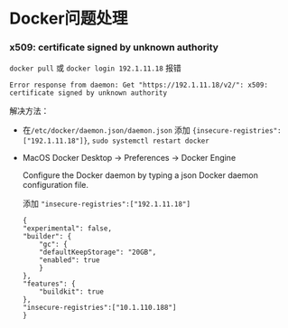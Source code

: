 # Docker问题处理

### x509: certificate signed by unknown authority
`docker pull` 或 `docker login 192.1.11.18` 报错
```
Error response from daemon: Get "https://192.1.11.18/v2/": x509: certificate signed by unknown authority
```
解决方法：
- 在`/etc/docker/daemon.json/daemon.json` 添加 `{insecure-registries":["192.1.11.18"]}`, `sudo systemctl restart docker`

- MacOS Docker Desktop -> Preferences -> Docker Engine

    Configure the Docker daemon by typing a json Docker daemon configuration file.


  添加 `"insecure-registries":["192.1.11.18"]`
    ```
    {
    "experimental": false,
    "builder": {
        "gc": {
        "defaultKeepStorage": "20GB",
        "enabled": true
        }
    },
    "features": {
        "buildkit": true
    },
    "insecure-registries":["10.1.110.188"]
    }
    ```

